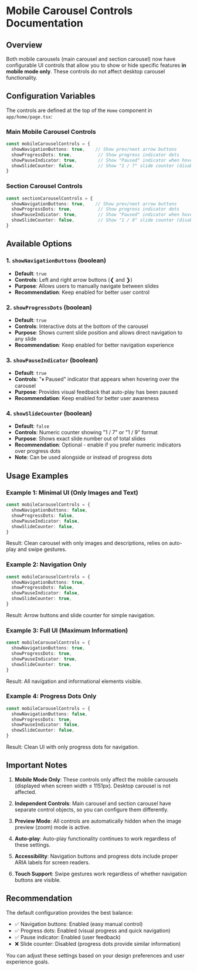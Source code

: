 # Mobile Carousel Controls Documentation

## Overview
Both mobile carousels (main carousel and section carousel) now have configurable UI controls that allow you to show or hide specific features **in mobile mode only**. These controls do not affect desktop carousel functionality.

## Configuration Variables

The controls are defined at the top of the `Home` component in `app/home/page.tsx`:

### Main Mobile Carousel Controls
```typescript
const mobileCarouselControls = {
  showNavigationButtons: true,    // Show prev/next arrow buttons
  showProgressDots: true,          // Show progress indicator dots
  showPauseIndicator: true,        // Show "Paused" indicator when hovering
  showSlideCounter: false,         // Show "1 / 7" slide counter (disabled by default)
}
```

### Section Carousel Controls
```typescript
const sectionCarouselControls = {
  showNavigationButtons: true,    // Show prev/next arrow buttons
  showProgressDots: true,          // Show progress indicator dots
  showPauseIndicator: true,        // Show "Paused" indicator when hovering
  showSlideCounter: false,         // Show "1 / 9" slide counter (disabled by default)
}
```

## Available Options

### 1. `showNavigationButtons` (boolean)
- **Default**: `true`
- **Controls**: Left and right arrow buttons (❮ and ❯)
- **Purpose**: Allows users to manually navigate between slides
- **Recommendation**: Keep enabled for better user control

### 2. `showProgressDots` (boolean)
- **Default**: `true`
- **Controls**: Interactive dots at the bottom of the carousel
- **Purpose**: Shows current slide position and allows direct navigation to any slide
- **Recommendation**: Keep enabled for better navigation experience

### 3. `showPauseIndicator` (boolean)
- **Default**: `true`
- **Controls**: "⏸ Paused" indicator that appears when hovering over the carousel
- **Purpose**: Provides visual feedback that auto-play has been paused
- **Recommendation**: Keep enabled for better user awareness

### 4. `showSlideCounter` (boolean)
- **Default**: `false`
- **Controls**: Numeric counter showing "1 / 7" or "1 / 9" format
- **Purpose**: Shows exact slide number out of total slides
- **Recommendation**: Optional - enable if you prefer numeric indicators over progress dots
- **Note**: Can be used alongside or instead of progress dots

## Usage Examples

### Example 1: Minimal UI (Only Images and Text)
```typescript
const mobileCarouselControls = {
  showNavigationButtons: false,
  showProgressDots: false,
  showPauseIndicator: false,
  showSlideCounter: false,
}
```
Result: Clean carousel with only images and descriptions, relies on auto-play and swipe gestures.

### Example 2: Navigation Only
```typescript
const mobileCarouselControls = {
  showNavigationButtons: true,
  showProgressDots: false,
  showPauseIndicator: false,
  showSlideCounter: true,
}
```
Result: Arrow buttons and slide counter for simple navigation.

### Example 3: Full UI (Maximum Information)
```typescript
const mobileCarouselControls = {
  showNavigationButtons: true,
  showProgressDots: true,
  showPauseIndicator: true,
  showSlideCounter: true,
}
```
Result: All navigation and informational elements visible.

### Example 4: Progress Dots Only
```typescript
const mobileCarouselControls = {
  showNavigationButtons: false,
  showProgressDots: true,
  showPauseIndicator: false,
  showSlideCounter: false,
}
```
Result: Clean UI with only progress dots for navigation.

## Important Notes

1. **Mobile Mode Only**: These controls only affect the mobile carousels (displayed when screen width ≤ 1151px). Desktop carousel is not affected.

2. **Independent Controls**: Main carousel and section carousel have separate control objects, so you can configure them differently.

3. **Preview Mode**: All controls are automatically hidden when the image preview (zoom) mode is active.

4. **Auto-play**: Auto-play functionality continues to work regardless of these settings.

5. **Accessibility**: Navigation buttons and progress dots include proper ARIA labels for screen readers.

6. **Touch Support**: Swipe gestures work regardless of whether navigation buttons are visible.

## Recommendation

The default configuration provides the best balance:
- ✅ Navigation buttons: Enabled (easy manual control)
- ✅ Progress dots: Enabled (visual progress and quick navigation)
- ✅ Pause indicator: Enabled (user feedback)
- ❌ Slide counter: Disabled (progress dots provide similar information)

You can adjust these settings based on your design preferences and user experience goals.
